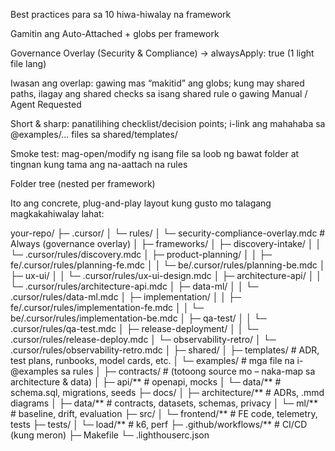 Best practices para sa 10 hiwa-hiwalay na framework

Gamitin ang Auto-Attached + globs per framework

Governance Overlay (Security & Compliance) → alwaysApply: true (1 light file lang)

Iwasan ang overlap: gawing mas “makitid” ang globs; kung may shared paths, ilagay ang shared checks sa isang shared rule o gawing Manual / Agent Requested

Short & sharp: panatilihing checklist/decision points; i-link ang mahahaba sa @examples/... files sa shared/templates/

Smoke test: mag-open/modify ng isang file sa loob ng bawat folder at tingnan kung tama ang na-aattach na rules

Folder tree (nested per framework)

Ito ang concrete, plug-and-play layout kung gusto mo talagang magkakahiwalay lahat:



your-repo/
├─ .cursor/
│  └─ rules/
│     └─ security-compliance-overlay.mdc     # Always (governance overlay)
│
├─ frameworks/
│  ├─ discovery-intake/
│  │  └─ .cursor/rules/discovery.mdc
│  ├─ product-planning/
│  │  ├─ fe/.cursor/rules/planning-fe.mdc
│  │  └─ be/.cursor/rules/planning-be.mdc
│  ├─ ux-ui/
│  │  └─ .cursor/rules/ux-ui-design.mdc
│  ├─ architecture-api/
│  │  └─ .cursor/rules/architecture-api.mdc
│  ├─ data-ml/
│  │  └─ .cursor/rules/data-ml.mdc
│  ├─ implementation/
│  │  ├─ fe/.cursor/rules/implementation-fe.mdc
│  │  └─ be/.cursor/rules/implementation-be.mdc
│  ├─ qa-test/
│  │  └─ .cursor/rules/qa-test.mdc
│  ├─ release-deployment/
│  │  └─ .cursor/rules/release-deploy.mdc
│  └─ observability-retro/
│     └─ .cursor/rules/observability-retro.mdc
│
├─ shared/
│  ├─ templates/        # ADR, test plans, runbooks, model cards, etc.
│  └─ examples/         # mga file na i-@examples sa rules
│
├─ contracts/           # (totoong source mo – naka-map sa architecture & data)
│  ├─ api/**            # openapi, mocks
│  └─ data/**           # schema.sql, migrations, seeds
├─ docs/
│  ├─ architecture/**   # ADRs, .mmd diagrams
│  ├─ data/**           # contracts, datasets, schemas, privacy
│  └─ ml/**             # baseline, drift, evaluation
├─ src/
│  └─ frontend/**       # FE code, telemetry, tests
├─ tests/
│  └─ load/**           # k6, perf
├─ .github/workflows/** # CI/CD (kung meron)
├─ Makefile
└─ .lighthouserc.json
